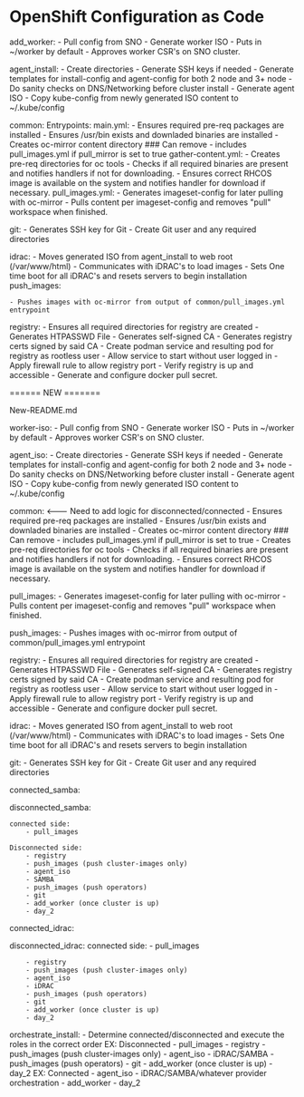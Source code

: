 # OpenShift Configuration as Code

add_worker:
    - Pull config from SNO
    - Generate worker ISO
    - Puts in ~/worker by default
    - Approves worker CSR's on SNO cluster.

agent_install:
    - Create directories
    - Generate SSH keys if needed
    - Generate templates for install-config and agent-config for both 2 node and 3+ node
    - Do sanity checks on DNS/Networking before cluster install
    - Generate agent ISO
    - Copy kube-config from newly generated ISO content to ~/.kube/config

common:
    Entrypoints:
        main.yml:
            - Ensures required pre-req packages are installed
            - Ensures /usr/bin exists and downladed binaries are installed
            - Creates oc-mirror content directory ### Can remove
            - includes pull_images.yml if pull_mirror is set to true
        gather-content.yml:
            - Creates pre-req directories for oc tools
            - Checks if all required binaries are present and notifies handlers if not for downloading.
            - Ensures correct RHCOS image is available on the system and notifies handler for download if necessary.
        pull_images.yml:
            - Generates imageset-config for later pulling with oc-mirror
            - Pulls content per imageset-config and removes "pull" workspace when finished.

git:
    - Generates SSH key for Git
    - Create Git user and any required directories

idrac:
    - Moves generated ISO from agent_install to web root (/var/www/html)
    - Communicates with iDRAC's to load images
    - Sets One time boot for all iDRAC's and resets servers to begin installation
push_images:

    - Pushes images with oc-mirror from output of common/pull_images.yml entrypoint

registry:
    - Ensures all required directories for registry are created
    - Generates HTPASSWD File
    - Generates self-signed CA
    - Generates registry certs signed by said CA
    - Create podman service and resulting pod for registry as rootless user
    - Allow service to start without user logged in
    - Apply firewall rule to allow registry port
    - Verify registry is up and accessible
    - Generate and configure docker pull secret.



====== NEW =======



New-README.md


worker-iso:
    - Pull config from SNO
    - Generate worker ISO
    - Puts in ~/worker by default
    - Approves worker CSR's on SNO cluster.

agent_iso:
    - Create directories
    - Generate SSH keys if needed
    - Generate templates for install-config and agent-config for both 2 node and 3+ node
    - Do sanity checks on DNS/Networking before cluster install
    - Generate agent ISO
    - Copy kube-config from newly generated ISO content to ~/.kube/config

common: <--- Need to add logic for disconnected/connected
    - Ensures required pre-req packages are installed
    - Ensures /usr/bin exists and downladed binaries are installed
    - Creates oc-mirror content directory ### Can remove
    - includes pull_images.yml if pull_mirror is set to true
    - Creates pre-req directories for oc tools
    - Checks if all required binaries are present and notifies handlers if not for downloading.
    - Ensures correct RHCOS image is available on the system and notifies handler for download if necessary.

pull_images:
    - Generates imageset-config for later pulling with oc-mirror
    - Pulls content per imageset-config and removes "pull" workspace when finished.

push_images:
    - Pushes images with oc-mirror from output of common/pull_images.yml entrypoint

registry:
    - Ensures all required directories for registry are created
    - Generates HTPASSWD File
    - Generates self-signed CA
    - Generates registry certs signed by said CA
    - Create podman service and resulting pod for registry as rootless user
    - Allow service to start without user logged in
    - Apply firewall rule to allow registry port
    - Verify registry is up and accessible
    - Generate and configure docker pull secret.

idrac:
    - Moves generated ISO from agent_install to web root (/var/www/html)
    - Communicates with iDRAC's to load images
    - Sets One time boot for all iDRAC's and resets servers to begin installation

git:
    - Generates SSH key for Git
    - Create Git user and any required directories


connected_samba:
    

disconnected_samba:

    connected side:
        - pull_images

    Disconnected side:
        - registry
        - push_images (push cluster-images only)
        - agent_iso
        - SAMBA
        - push_images (push operators)
        - git
        - add_worker (once cluster is up)
        - day_2

connected_idrac:


disconnected_idrac:
    connected side:
        - pull_images


        - registry
        - push_images (push cluster-images only)
        - agent_iso
        - iDRAC
        - push_images (push operators)
        - git
        - add_worker (once cluster is up)
        - day_2


orchestrate_install:
    - Determine connected/disconnected and execute the roles in the correct order
        EX: Disconnected
            - pull_images
            - registry
            - push_images (push cluster-images only)
            - agent_iso
            - iDRAC/SAMBA
            - push_images (push operators)
            - git
            - add_worker (once cluster is up)
            - day_2
        EX: Connected
            - agent_iso
            - iDRAC/SAMBA/whatever provider orchestration
            - add_worker
            - day_2
